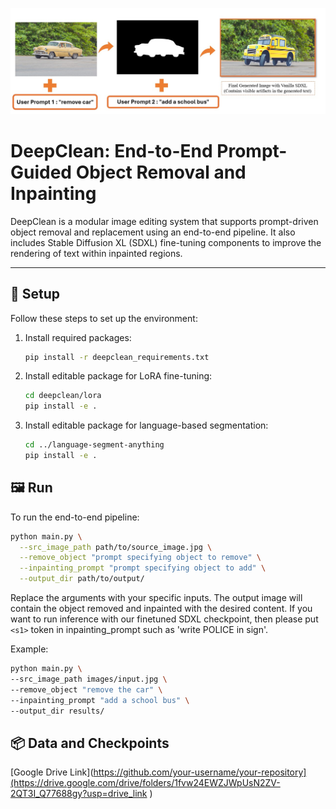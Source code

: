 <p align="center">
  <img src="DeepClean_Pipeline.jpg" alt="DeepClean Pipeline" width="800"/>
</p>

# DeepClean: End-to-End Prompt-Guided Object Removal and Inpainting

DeepClean is a modular image editing system that supports prompt-driven object removal and replacement using an end-to-end pipeline. It also includes Stable Diffusion XL (SDXL) fine-tuning components to improve the rendering of text within inpainted regions.

---

## 🚀 Setup

Follow these steps to set up the environment:

1. Install required packages:
   ```bash
   pip install -r deepclean_requirements.txt
2. Install editable package for LoRA fine-tuning:
   ```bash
   cd deepclean/lora
   pip install -e .
3. Install editable package for language-based segmentation:
   ```bash
   cd ../language-segment-anything
   pip install -e .

## 🖼️ Run
To run the end-to-end pipeline:
  ```bash
  python main.py \
    --src_image_path path/to/source_image.jpg \
    --remove_object "prompt specifying object to remove" \
    --inpainting_prompt "prompt specifying object to add" \
    --output_dir path/to/output/

```
Replace the arguments with your specific inputs. The output image will contain the object removed and inpainted with the desired content.
If you want to run inference with our finetuned SDXL checkpoint, then please put `<s1>` token in inpainting_prompt such as 'write <s1> POLICE in sign'.

Example:
  ```bash
  python main.py \
  --src_image_path images/input.jpg \
  --remove_object "remove the car" \
  --inpainting_prompt "add a school bus" \
  --output_dir results/
```
## 📦 Data and Checkpoints
[Google Drive Link](https://github.com/your-username/your-repository](https://drive.google.com/drive/folders/1fvw24EWZJWpUsN2ZV-2QT3I_Q77688gy?usp=drive_link
)







